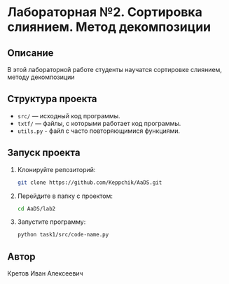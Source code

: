 # Лабораторная №2. Сортировка слиянием. Метод декомпозиции

## Описание
В этой лабораторной работе студенты научатся сортировке слиянием,
методу декомпозиции

## Структура проекта
- `src/` — исходный код программы.
- `txtf/` — файлы, с которыми работает код программы.
- `utils.py` - файл с часто повторяющимися функциями.

## Запуск проекта
1. Клонируйте репозиторий:
   ```bash
   git clone https://github.com/Keppchik/AaDS.git
   ```
2. Перейдите в папку с проектом:
   ```bash
   cd AaDS/lab2
   ```
3. Запустите программу:
   ```bash
   python task1/src/code-name.py
   ```
   
## Автор
Кретов Иван Алексеевич
